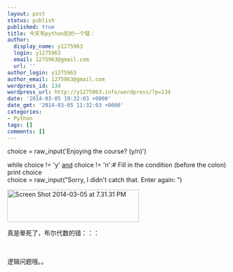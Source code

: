 ```yaml
---
layout: post
status: publish
published: true
title: 今天写python犯的一个错：
author:
  display_name: y1275963
  login: y1275963
  email: 1275963@gmail.com
  url: ''
author_login: y1275963
author_email: 1275963@gmail.com
wordpress_id: 134
wordpress_url: http://y1275963.info/wordpress/?p=134
date: '2014-03-05 19:32:03 +0000'
date_gmt: '2014-03-05 11:32:03 +0000'
categories:
- Python
tags: []
comments: []
---
```

<p>choice = raw_input('Enjoying the course? (y/n)')</p>
<p>while choice != 'y' <span style="text-decoration: underline;">and</span> choice != 'n':# Fill in the condition (before the colon)<br />
print choice<br />
choice = raw_input("Sorry, I didn't catch that. Enter again: ")</p>
<p><a href="http://y1275963.info/wordpress/wp-content/uploads/2014/03/Screen-Shot-2014-03-05-at-7.31.31-PM.png"><img class="alignnone size-medium wp-image-135" alt="Screen Shot 2014-03-05 at 7.31.31 PM" src="http://y1275963.info/wordpress/wp-content/uploads/2014/03/Screen-Shot-2014-03-05-at-7.31.31-PM-300x74.png" width="300" height="74" /></a></p>
<p>真是晕死了，布尔代数的错：：：</p>
<p>&nbsp;</p>
<p>逻辑问题哦。。</p>
